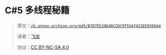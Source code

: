 # C#5 多线程秘籍

> 原文：[`zh.annas-archive.org/md5/B7D7E52064DCCDC9755A7421EE8385A4`](https://zh.annas-archive.org/md5/B7D7E52064DCCDC9755A7421EE8385A4)
> 
> 译者：[飞龙](https://github.com/wizardforcel)
> 
> 协议：[CC BY-NC-SA 4.0](http://creativecommons.org/licenses/by-nc-sa/4.0/)